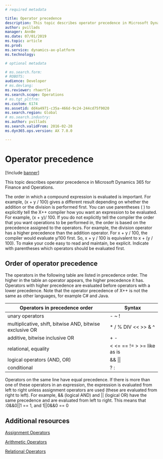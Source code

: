 ```yaml
---
# required metadata

title: Operator precedence
description: This topic describes operator precedence in Microsoft Dynamics 365 for Finance and Operations.
author: pvillads
manager: AnnBe
ms.date: 07/01/2019
ms.topic: article
ms.prod: 
ms.service: dynamics-ax-platform
ms.technology: 

# optional metadata

# ms.search.form: 
# ROBOTS: 
audience: Developer
# ms.devlang: 
ms.reviewer: rhaertle
ms.search.scope: Operations
# ms.tgt_pltfrm: 
ms.custom: 6174
ms.assetid: dd4a4971-c35a-466d-9c24-244cd75f9020
ms.search.region: Global
# ms.search.industry: 
ms.author: pvillads
ms.search.validFrom: 2016-02-28
ms.dyn365.ops.version: AX 7.0.0

---
```


# Operator precedence

[!include [banner](../includes/banner.md)]

This topic describes operator precedence in Microsoft Dynamics 365 for Finance and Operations.

The order in which a compound expression is evaluated is important. For example, (x + y / 100) gives a different result depending on whether the addition or the division is performed first. You can use parentheses ( ) to explicitly tell the X++ compiler how you want an expression to be evaluated. For example, (x + y)/ 100. If you do not explicitly tell the compiler the order that you want operations to be performed in, the order is based on the precedence assigned to the operators. For example, the division operator has a higher precedence than the addition operator. For x + y / 100, the compiler would evaluate y/100 first. So, x + y / 100 is equivalent to x + (y / 100). To make your code easy to read and maintain, be explicit. Indicate with parentheses which operators should be evaluated first.

## Order of operator precedence
The operators in the following table are listed in precedence order. The higher in the table an operator appears, the higher precedence it has. Operators with higher precedence are evaluated before operators with a lower precedence. Note that the operator precedence of X++ is not the same as other languages, for example C\# and Java.


|              Operators in precedence order               |                 Syntax                 |
|----------------------------------------------------------|----------------------------------------|
|                     unary operators                      |                 - ~ !                  |
| multiplicative, shift, bitwise AND, bitwise exclusive OR |    \* / % DIV &lt;&lt; &gt;&gt; & ^    |
|              additive, bitwise inclusive OR              |                  + -                   |
|                   relational, equality                   | &lt; &lt;= == != &gt; &gt;= like as is |
|               logical operators (AND, OR)                |            && &#124;&#124;             |
|                       conditional                        |                  ? :                   |

Operators on the same line have equal precedence. If there is more than one of these operators in an expression, the expression is evaluated from left to right unless assignment operators are used (these are evaluated from right to left). For example, && (logical AND) and || (logical OR) have the same precedence and are evaluated from left to right. This means that :0&&0||1 == 1, and 1||0&&0 == 0

## Additional resources
[Assignment Operators](https://msdn.microsoft.com/library/d4e86b9c-be82-4f19-ad86-7722344a05f3(AX.60).aspx)

[Arithmetic Operators](https://msdn.microsoft.com/library/cffbc613-3875-4520-9dea-046dc99aab99(AX.60).aspx)

[Relational Operators](https://msdn.microsoft.com/library/702af366-4d46-445e-bd4b-722c9845199f(AX.60).aspx)





